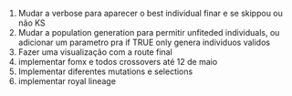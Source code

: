 1. Mudar a verbose para aparecer o best individual finar e se skippou ou não KS
2. Mudar a population generation para permitir unfiteded individuals, ou adicionar um parametro pra if TRUE only genera individuos validos 
3. Fazer uma visualização com a route final 
4. implementar fomx e todos crossovers até 12 de maio 
5. Implementar diferentes mutations e selections
6. implementar royal lineage
